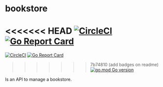 # bookstore

<<<<<<< HEAD
[![CircleCI](https://circleci.com/gh/oussamm/bookstore.svg?style=svg)](https://circleci.com/gh/oussamm/bookstore)
[![Go Report Card](https://goreportcard.com/badge/github.com/oussamm/bookstore)](https://goreportcard.com/badge/github.com/oussamm/bookstore)
=======
[![CircleCI](https://circleci.com/gh/ardanlabs/service.svg?style=svg)](https://circleci.com/gh/ardanlabs/service)
[![Go Report Card](https://goreportcard.com/badge/github.com/oussamm/service)](https://goreportcard.com/badge/github.com/oussamm/service)
>>>>>>> 7b74810 (add badges on readme)
[![go.mod Go version](https://img.shields.io/github/go-mod/go-version/oussamm/bookstore)](https://github.com/oussamm/bookstore)

Is an API to manage a bookstore.
